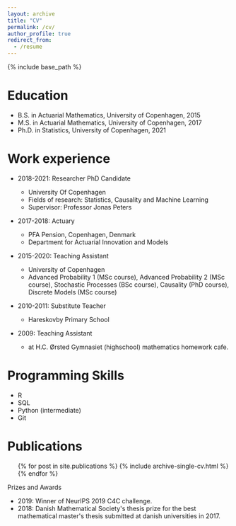 ```yaml
---
layout: archive
title: "CV"
permalink: /cv/
author_profile: true
redirect_from:
  - /resume
---
```


{% include base_path %}

Education
======
* B.S. in Actuarial Mathematics, University of Copenhagen, 2015
* M.S. in Actuarial Mathematics, University of Copenhagen, 2017
* Ph.D. in Statistics, University of Copenhagen, 2021

Work experience
======
* 2018-2021: Researcher PhD Candidate
  * University Of Copenhagen
  * Fields of research: Statistics, Causality and Machine Learning
  * Supervisor: Professor Jonas Peters
  
* 2017-2018: Actuary
  * PFA Pension, Copenhagen, Denmark
  * Department for Actuarial Innovation and Models

* 2015-2020: Teaching Assistant
  * University of Copenhagen
  * Advanced Probability 1 (MSc course), Advanced Probability 2 (MSc course), Stochastic Processes (BSc course), Causality (PhD course), Discrete Models (MSc course)

* 2010-2011: Substitute Teacher
  * Hareskovby Primary School 

* 2009: Teaching Assistant
  * at H.C. Ørsted Gymnasiet (highschool) mathematics homework cafe.
  
Programming Skills
======
* R
* SQL
* Python (intermediate)
* Git

Publications
======
  <ul>{% for post in site.publications %}
    {% include archive-single-cv.html %}
  {% endfor %}</ul>
  
Prizes and Awards
* 2019: Winner of NeurIPS 2019 C4C challenge.
* 2018: Danish Mathematical Society's thesis prize for the best mathematical master's thesis submitted at danish universities in 2017.
  

